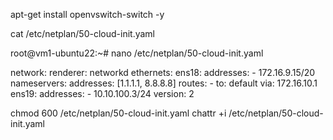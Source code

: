 apt-get install openvswitch-switch -y


cat /etc/netplan/50-cloud-init.yaml

root@vm1-ubuntu22:~# nano /etc/netplan/50-cloud-init.yaml

network:
  renderer: networkd
  ethernets:
    ens18:
      addresses:
        - 172.16.9.15/20
      nameservers:
        addresses: [1.1.1.1, 8.8.8.8]
      routes:
        - to: default
          via: 172.16.10.1
    ens19:
      addresses:
        - 10.10.100.3/24
  version: 2

chmod 600 /etc/netplan/50-cloud-init.yaml
chattr +i /etc/netplan/50-cloud-init.yaml